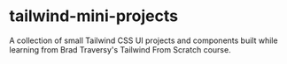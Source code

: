 # tailwind-mini-projects
A collection of small Tailwind CSS UI projects and components built while learning from Brad Traversy's Tailwind From Scratch course.
